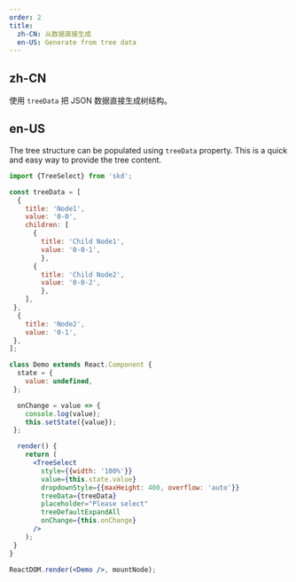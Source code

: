 ```yaml
---
order: 2
title:
  zh-CN: 从数据直接生成
  en-US: Generate from tree data
---
```


## zh-CN

使用 `treeData` 把 JSON 数据直接生成树结构。

## en-US

The tree structure can be populated using `treeData` property. This is a quick and easy way to provide the tree content.

```jsx
import {TreeSelect} from 'skd';

const treeData = [
  {
    title: 'Node1',
    value: '0-0',
    children: [
      {
        title: 'Child Node1',
        value: '0-0-1',
        },
      {
        title: 'Child Node2',
        value: '0-0-2',
        },
    ],
 },
  {
    title: 'Node2',
    value: '0-1',
 },
];

class Demo extends React.Component {
  state = {
    value: undefined,
 };

  onChange = value => {
    console.log(value);
    this.setState({value});
 };

  render() {
    return (
      <TreeSelect
        style={{width: '100%'}}
        value={this.state.value}
        dropdownStyle={{maxHeight: 400, overflow: 'auto'}}
        treeData={treeData}
        placeholder="Please select"
        treeDefaultExpandAll
        onChange={this.onChange}
      />
    );
 }
}

ReactDOM.render(<Demo />, mountNode);
```
